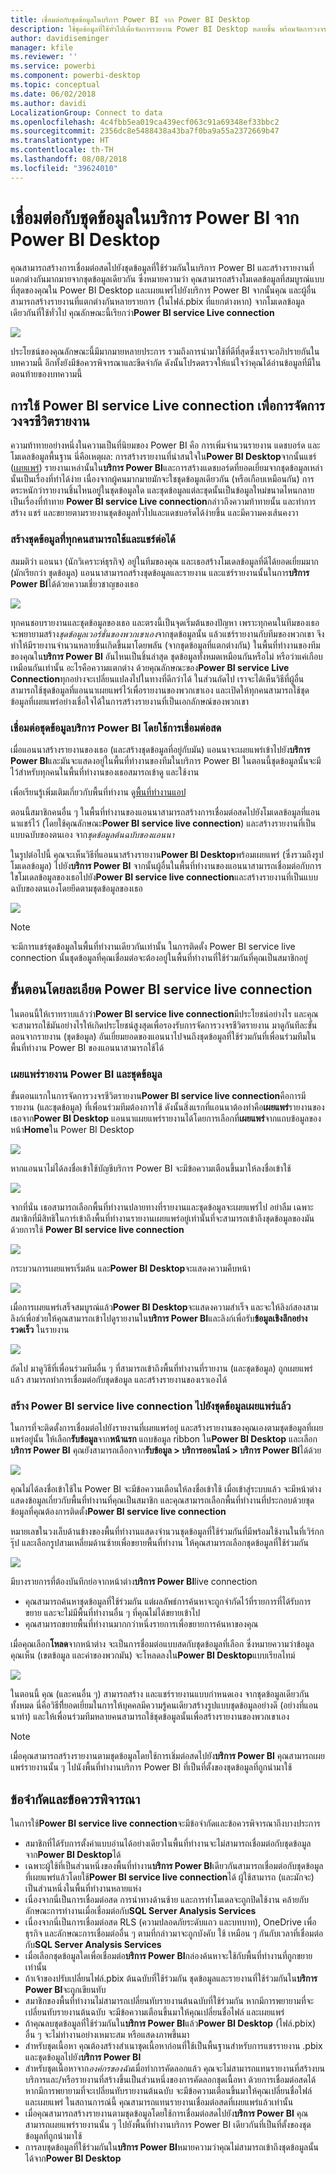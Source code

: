 ```yaml
---
title: เชื่อมต่อกับชุดข้อมูลในบริการ Power BI จาก Power BI Desktop
description: ใช้ชุดข้อมูลที่ใช้ทั่วไปเพื่อจัดการรายงาน Power BI Desktop หลายชิ้น พร้อมจัดการวงจรชีวิตรายงานของคุณ
author: davidiseminger
manager: kfile
ms.reviewer: ''
ms.service: powerbi
ms.component: powerbi-desktop
ms.topic: conceptual
ms.date: 06/02/2018
ms.author: davidi
LocalizationGroup: Connect to data
ms.openlocfilehash: 4c4fbb5ea019ca439ecf063c91a69348ef33bbc2
ms.sourcegitcommit: 2356dc8e5488438a43ba7f0ba9a55a2372669b47
ms.translationtype: HT
ms.contentlocale: th-TH
ms.lasthandoff: 08/08/2018
ms.locfileid: "39624010"
---
```

# <a name="connect-to-datasets-in-the-power-bi-service-from-power-bi-desktop"></a>เชื่อมต่อกับชุดข้อมูลในบริการ Power BI จาก Power BI Desktop
คุณสามารถสร้างการเชื่อมต่อสดไปยังชุดข้อมูลที่ใช้ร่วมกันในบริการ Power BI และสร้างรายงานที่แตกต่างกันมากมายจากชุดข้อมูลเดียวกัน ซึ่งหมายความว่า คุณสามารถสร้างโมเดลข้อมูลที่สมบูรณ์แบบที่สุดของคุณใน Power BI Desktop และเผยแพร่ไปยังบริการ Power BI จากนั้นคุณ และผู้อื่นสามารถสร้างรายงานที่แตกต่างกันหลายรายการ (ในไฟล์.pbix ที่แยกต่างหาก) จากโมเดลข้อมูลเดียวกันที่ใช้ทั่วไป คุณลักษณะนี้เรียกว่า**Power BI service Live connection**

![](media/desktop-report-lifecycle-datasets/report-lifecycle_01.png)

ประโยชน์ของคุณลักษณะนี้มีมากมายหลายประการ รวมถึงการนำมาใช้ที่ดีที่สุดซึ่งเราจะอภิปรายกันในบทความนี้ อีกทั้งยังมีข้อควรพิจารณาและขีดจำกัด ดังนั้นโปรดตรวจให้แน่ใจว่าคุณได้อ่านข้อมูลที่มีในตอนท้ายของบทความนี้

## <a name="using-a-power-bi-service-live-connection-for-report-lifecycle-management"></a>การใช้ Power BI service Live connection เพื่อการจัดการวงจรชีวิตรายงาน
ความท้าทายอย่างหนึ่งในความเป็นที่นิยมของ Power BI คือ การเพิ่มจำนวนรายงาน แดชบอร์ด และโมเดลข้อมูลพื้นฐาน นี่คือเหตุผล: การสร้างรายงานที่น่าสนใจใน**Power BI Desktop**จากนั้นแชร์ ([เผยแพร่](desktop-upload-desktop-files.md)) รายงานเหล่านั้นใน**บริการ Power BI**และการสร้างแดชบอร์ดที่ยอดเยี่ยมจากชุดข้อมูลเหล่านั้นเป็นเรื่องที่ทำได้ง่าย เนื่องจากผู้คนมากมายมักจะใชชุดข้อมูลเดียวกัน (หรือเกือบเหมือนกัน) การตระหนักว่ารายงานชิ้นไหนอยู่ในชุดข้อมูลใด และชุดข้อมูลแต่ละชุดนั้นเป็นข้อมูลใหม่ขนาดไหนกลายเป็นเรื่องที่ท้าทาย **Power BI service Live connection**กล่าวถึงความท้าทายนั้น และทำการสร้าง แชร์ และขยายตามรายงานชุดข้อมูลทั่วไปและแดชบอร์ดได้ง่ายขึ้น และมีความคงเส้นคงวา

### <a name="create-a-dataset-everyone-can-use-then-share-it"></a>สร้างชุดข้อมูลที่ทุกคนสามารถใช้และแชร์ต่อได้
สมมติว่า แอนนา (นักวิเคราะห์ธุรกิจ) อยู่ในทีมของคุณ และเธอสร้างโมเดลข้อมูลที่ดีได้ยอดเยี่ยมมาก (มักเรียกว่า ชุดข้อมูล) แอนนาสามารถสร้างชุดข้อมูลและรายงาน และแชร์รายงานนั้นในการ**บริการ Power BI**ได้ด้วยความเชี่ยวชาญของเธอ

![](media/desktop-report-lifecycle-datasets/report-lifecycle_02a.png)

ทุกคนชอบรายงานและชุดข้อมูลของเธอ และตรงนี้เป็นจุดเริ่มต้นของปัญหา เพราะทุกคนในทีมของเธอจะพยายามสร้าง*ชุดข้อมูลเวอร์ชั่นของพวกเขาเอง*จากชุดข้อมูลนั้น แล้วแชร์รายงานกับทีมของพวกเขา จึงทำให้มีรายงานจำนวนหลายชิ้นเกิดขึ้นมาโดยพลัน (จากชุดข้อมูลที่แตกต่างกัน) ในพื้นที่ทำงานของทีมของคุณใน**บริการ Power BI** อันไหนเป็นชิ้นล่าสุด ชุดข้อมูลทั้งหมดเหมือนกันหรือไม่ หรือว่าแค่เกือบเหมือนกันเท่านั้น อะไรคือความแตกต่าง ด้วยคุณลักษณะของ**Power BI service Live Connection**ทุกอย่างจะเปลี่ยนแปลงไปในทางที่ดีกว่าได้ ในส่วนถัดไป เราจะได้เห็นวิธีที่ผู้อื่นสามารถใช้ชุดข้อมูลที่แอนนาเผยแพร่ไว้เพื่อรายงานของพวกเขาเอง และเปิดให้ทุกคนสามารถใช้ชุดข้อมูลที่เผยแพร่อย่างเชื่อใจได้ในการสร้างรายงานที่เป็นเอกลักษณ์ของพวกเขา

### <a name="connect-to-a-power-bi-service-dataset-using-a-live-connection"></a>เชื่อมต่อชุดข้อมูลบริการ Power BI โดยใช้การเชื่อมต่อสด
เมื่อแอนนาสร้างรายงานของเธอ (และสร้างชุดข้อมูลที่อยู่กับมัน) แอนนาจะเผยแพร่เข้าไปยัง**บริการ Power BI**และมันจะแสดงอยู่ในพื้นที่ทำงานของทีมในบริการ Power BI ในตอนนี้ชุดข้อมูลนั้นจะมีไว้สำหรับทุกคนในพื้นที่ทำงานของเธอสมารถเข้าดู และใช้งาน

เพื่อเรียนรู้เพิ่มเติมเกี่ยวกับพื้นที่ทำงาน ดู[พื้นที่ทำงานแอป](service-create-workspaces.md)

ตอนนี้สมาชิกคนอื่น ๆ ในพื้นที่ทำงานของแอนนาสามารถสร้างการเชื่อมต่อสดไปยังโมเดลข้อมูลที่แอนนาแชร์ไว้ (โดยใช้คุณลักษณะ**Power BI service live connection**) และสร้างรายงานที่เป็นแบบฉบับของตนเอง จาก*ชุดข้อมูลต้นฉบับของแอนนา*

ในรูปต่อไปนี้ คุณจะเห็นวิธีที่แอนนาสร้างรายงาน**Power BI Desktop**พร้อมเผยแพร่ (ซึ่งรวมถึงรูปโมเดลข้อมูล) ไปยัง**บริการ Power BI** จากนั้นผู้อื่นในพื้นที่ทำงานของแอนนาสามารถเชื่อมต่อกับการใชโมเดลข้อมูลของเธอไปยัง**Power BI service live connection**และสร้างรายงานที่เป็นแบบฉบับของตนเองโดยยึดตามชุดข้อมูลของเธอ

![](media/desktop-report-lifecycle-datasets/report-lifecycle_03.png)

> [!NOTE]
> จะมีการแชร์ชุดข้อมูลในพื้นที่ทำงานเดียวกันเท่านั้น ในการติดตั้ง Power BI service live connection นั้นชุดข้อมูลที่คุณเชื่อมต่อจะต้องอยู่ในพื้นที่ทำงานที่ใช้ร่วมกันที่คุณเป็นสมาชิกอยู่
> 
> 

## <a name="step-by-step-for-using-the-power-bi-service-live-connection"></a>ขั้นตอนโดยละเอียด Power BI service live connection
ในตอนนี้ให้เราทราบแล้วว่า**Power BI service live connection**มีประโยชน์อย่างไร และคุณจะสามารถใช้มันอย่างไรให้เกิดประโยชน์สูงสุดเพื่อรองรับการจัดการวงจรชีวิตรายงาน มาดูกันทีละขั้นตอนจากรายงาน (ชุดข้อมูล) อันเยี่ยมยอดของแอนนาไปจนถึงชุดข้อมูลที่ใช้ร่วมกันที่เพื่อนร่วมทีมในพื้นที่ทำงาน Power BI ของแอนนาสามารถใช้ได้

### <a name="publish-a-power-bi-report-and-dataset"></a>เผยแพร่รายงาน Power BI และชุดข้อมูล
ขั้นตอนแรกในการจัดการวงจรชีวิตรายงาน**Power BI service live connection**คือการมีรายงาน (และชุดข้อมูล) ที่เพื่อนร่วมทีมต้องการใช้ ดังนั้นสิ่งแรกที่แอนนาต้องทำคือ**เผยแพร่**รายงานของเธอจาก**Power BI Desktop** แอนนาแผยแพร่รายงานได้โดยการเลือกที่**เผยแพร่**จากแถบข้อมูลของหน้า**Home**ใน Power BI Desktop

![](media/desktop-report-lifecycle-datasets/report-lifecycle_02a.png)

หากแอนนาไม่ได้ลงชื่อเข้าใช้บัญชีบริการ Power BI จะมีข้อความเตือนขึ้นมาให้ลงชื่อเข้าใช้

![](media/desktop-report-lifecycle-datasets/report-lifecycle_04.png)

จากที่นั่น เธอสามารถเลือกพื้นที่ทำงานปลายทางที่รายงานและชุดข้อมูลจะเผยแพร่ไป อย่าลืม เฉพาะสมาชิกที่มีสิทธิในการ์เข้าถึงพื้นที่ทำงานรายงานเผยแพร่อยู่เท่านั้นที่จะสามารถเข้าถึงชุดข้อมูลของมันด้วยการใช้ **Power BI service live connection**

![](media/desktop-report-lifecycle-datasets/report-lifecycle_05.png)

กระบวนการเผยแพรเริ่มต้น และ**Power BI Desktop**จะแสดงความคืบหน้า

![](media/desktop-report-lifecycle-datasets/report-lifecycle_06.png)

เมื่อการเผยแพร่เสร็จสมบูรณ์แล้ว**Power BI Desktop**จะแสดงความสำเร็จ และจะให้ลิงก์สองสามลิงก์เพื่อช่วยให้คุณสามารถเข้าไปดูรายงานใน**บริการ Power BI**และลิงก์เพื่อรับ**ข้อมูลเชิงลึกอย่างรวดเร็ว** ในรายงาน

![](media/desktop-report-lifecycle-datasets/report-lifecycle_07.png)

ถัดไป มาดูวิธีที่เพื่อนร่วมทีมอื่น ๆ ที่สามารถเข้าถึงพื้นที่ทำงานที่รายงาน (และชุดข้อมูล) ถูกเผยแพร่แล้ว สามารถทำการเชื่อมต่อกับชุดข้อมูล และสร้างรายงานของเราเองได้

### <a name="establish-a-power-bi-service-live-connection-to-the-published-dataset"></a>สร้าง Power BI service live connection ไปยังชุดข้อมูลเผยแพร่แล้ว
ในการที่จะติดตั้งการเชื่อมต่อไปยังรายงานที่เผยแพร่อยู่ และสร้างรายงานของคุณเองตามชุดข้อมูลที่เผยแพร่อยู่นั้น ให้เลือก**รับข้อมูล**จาก**หน้าแรก** แถบข้อมูล ribbon ใน**Power BI Desktop** และเลือก**บริการ Power BI** คุณยังสามารถเลือกจาก**รับข้อมูล > บริการออนไลน์ > บริการ Power BI**ได้ด้วย

![](media/desktop-report-lifecycle-datasets/report-lifecycle_08.png)

คุณไม่ได้ลงชื่อเข้าใช้ใน Power BI จะมีข้อความเตือนให้ลงชื่อเข้าใช้ เมื่อเข้าสู่ระบบแล้ว จะมีหน้าต่างแสดงข้อมูลเกี่ยวกับพื้นที่ทำงานที่คุณเป็นสมาชิก และคุณสามารถเลือกพื้นที่ทำงานที่ประกอบด้วยชุดข้อมูลที่คุณต้องการติดตั้ง**Power BI service live connection**

หมายเลขในวงเล็บด้านข้างของพื้นที่ทำงานแสดงจำนวนชุดข้อมูลที่ใช้ร่วมกันที่มีพร้อมใช้งานในที่เวิร์กกรุ๊ป และเลือกรูปสามเหลี่ยมด้านซ้ายเพื่อขยายพื้นที่ทำงาน ให้คุณสามารถเลือกชุดข้อมูลที่ใช้ร่วมกัน

![](media/desktop-report-lifecycle-datasets/report-lifecycle_09a.png)

มีบางรายการที่ต้องบันทึกย่อจากหน้าต่าง**บริการ Power BI**live connection

* คุณสามารถค้นหาชุดข้อมูลที่ใช้ร่วมกัน แต่ผลลัพธ์การค้นหาจะถูกจำกัดไว้ที่รายการที่ได้รับการขยาย และจะไม่มีพื้นที่ทำงานอื่น ๆ ที่คุณไม่ได้ขยายเข้าไป
* คุณสามารถขยายพื้นที่ทำงานมากกว่าหนึ่งรายการเพื่อขยายการค้นหาของคุณ

เมื่อคุณเลือก**โหลด**จากหน้าต่าง จะเป็นการชื่อมต่อแบบสดกับชุดข้อมูลที่เลือก ซึ่งหมายความว่าข้อมูลคุณเห็น (เขตข้อมูล และค่าของพวกมัน) จะโหลดลงใน**Power BI Desktop**แบบเรียลไทม์

![](media/desktop-report-lifecycle-datasets/report-lifecycle_10.png)

ในตอนนี้ คุณ (และคนอื่น ๆ) สามารถสร้าง และแชร์รายงานแบบกำหนดเอง จากชุดข้อมูลเดียวกันทั้งหมด นี่คือวิธีที่ียอดเยี่ยมในการให้บุคคลมีความรู้คนเดียวสร้างรูปแบบชุดข้อมูลอย่างดี (อย่างที่แอนนาทำ) และให้เพื่อนร่วมทีมหลายคนสามารถใช้ชุดข้อมูลนั้นเพื่อสร้างรายงานของพวกเขาเอง

> [!NOTE]
> เมื่อคุณสามารถสร้างรายงานตามชุดข้อมูลโดยใช้การเชิ่มต่อสดไปยัง**บริการ Power BI** คุณสามารถเผยแพร่รายงานนั้น ๆ ไปนังพื้นที่ทำงานบริการ Power BI ที่เป็นที่ตั้งของชุดข้อมูลที่ถูกนำมาใช้
> 
> 

## <a name="limitations-and-considerations"></a>ข้อจำกัดและข้อควรพิจารณา
ในการใช้**Power BI service live connection**จะมีข้อจำกัดและข้อควรพิจารณาถึงบางประการ

* สมาชิกที่ได้รับการตั้งค่าแบบอ่านได้อย่างเดียวในพื้นที่ทำงานจะไม่สามารถเชื่อมต่อกับชุดข้อมูลจาก**Power BI Desktop**ได้
* เฉพาะผู้ใช้ที่เป็นส่วนหนึ่งของพื้นที่ทำงาน**บริการ Power BI**เดียวกันสามารถเชื่อมต่อกับชุดข้อมูลที่เผยแพร่แล้วโดยใช้**Power BI service live connection**ได้ ผู้ใช้สามารถ (และมักจะ) เป็นส่วนหนึ่งในพื้นที่ทำงานหลายแห่ง
* เนื่องจากนี่เป็นการเชื่อมต่อสด การนำทางด้านซ้าย และการทำโมเดลจะถูกปิดใช้งาน คล้ายกับลักษณะการทำงานเมื่อเชื่อมต่อกับ**SQL Server Analysis Services**
* เนื่องจากนี่เป็นการเชื่อมต่อสด RLS (ความปลอดภัยระดับแถว และบทบาท), OneDrive เพื่อธุรกิจ และลักษณะการเชื่อมต่ออื่น ๆ ตามที่กล่าวมาจะถูกบังคับ ใช้ เหมือน ๆ กันกับเวลาที่เชื่อมต่อกับ**SQL Server Analysis Services**
* เมื่อเลือกชุดข้อมูลใดเพื่อเชื่อมต่อ**บริการ Power BI**กล่องค้นหาจะใช้กับพื้นที่ทำงานที่ถูกขยายเท่านั้น
* ถ้าเจ้าของปรับเปลี่ยนไฟล์.pbix ต้นฉบับที่ใช้ร่วมกัน ชุดข้อมูลและรายงานที่ใช้ร่วมกันใน**บริการ Power BI**จะถูกเขียนทับ
* สมาชิกของพื้นที่ทำงานไม่สามารถเปลี่ยนทับรายงานต้นฉบับที่ใช้ร่วมกัน หากมีการพยายามที่จะเปลี่ยนทับรายงานต้นฉบับ จะมีข้อความเตือนขึ้นมาให้คุณเปลี่ยนชื่อไฟล์ และเผยแพร่
* ถ้าคุณลบชุดข้อมูลที่ใช้ร่วมกันใน**บริการ Power BI**แล้ว**Power BI Desktop** (ไฟล์.pbix) อื่น ๆ จะไม่ทำงานอย่างเหมาะสม หรือแสดงภาพขึ้นมา
* สำหรับชุดเนื้อหา คุณต้องสร้างสำเนาชุดเนื้อหาก่อนที่ใช้เป็นพื้นฐานสำหรับการแชรรายงาน .pbix และชุดข้อมูลไปยัง**บริการ Power BI**
* สำหรับชุดเนื้อหาจาก*องค์กรของฉัน*เมื่อทำการคัดลอกแล้ว คุณจะไม่สามารถแทนรายงานที่สร้างบนบริการและ/หรือรายงานที่สร้างขึ้นเป็นส่วนหนึ่งของการคัดลอกชุดเนื้อหา ด้วยการเชื่อมต่อสดได้ หากมีการพยายามที่จะเปลี่ยนทับรายงานต้นฉบับ จะมีข้อความเตือนขึ้นมาให้คุณเปลี่ยนชื่อไฟล์ และเผยแพร่ ในสถานการณ์นี้ คุณสามารถแทนรายงานเชื่อมต่อสดที่เผยแพร่แล้วเท่านั้น
* เมื่อคุณสามารถสร้างรายงานตามชุดข้อมูลโดยใช้การเชื่อมต่อสดไปยัง**บริการ Power BI** คุณสามารถเผยแพร่รายงานนั้น ๆ ไปยังพื้นที่ทำงานบริการ Power BI เดียวกันที่เป็นที่ตั้งของชุดข้อมูลที่ถูกนำมาใช้
* การลบชุดข้อมูลที่ใช้ร่วมกันใน**บริการ Power BI**หมายความว่าคุณไม่สามารถเข้าถึงชุดข้อมูลนั้นได้จาก**Power BI Desktop**

